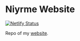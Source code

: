 # Niyrme Website

[![Netlify Status](https://api.netlify.com/api/v1/badges/cfa599ee-e7c5-4602-ab62-63fd89ddeb7c/deploy-status)](https://app.netlify.com/sites/niyrme-website/deploys)

Repo of my [website](https://niyrme.xyz/).
